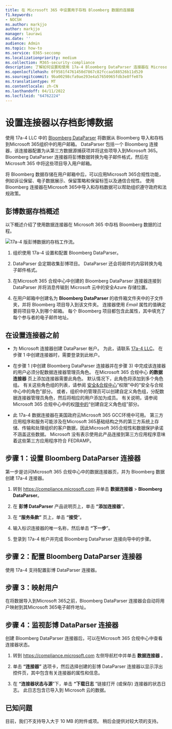 ```yaml
---
title: 在 Microsoft 365 中设置用于存档 Bloomberg 数据的连接器
f1.keywords:
- NOCSH
ms.author: markjjo
author: markjjo
manager: laurawi
ms.date: ''
audience: Admin
ms.topic: how-to
ms.service: O365-seccomp
ms.localizationpriority: medium
ms.collection: M365-security-compliance
description: 了解如何设置和使用 17a-4 Bloomberg DataParser 连接器在 Microsoft 365 中导入和存档 Bloomberg 数据。
ms.openlocfilehash: 0f9581f4761450d7867c82fccaa588526b11d520
ms.sourcegitcommit: 9ba00298cfa9ae293e4a57650965fdb3e8ffe07b
ms.translationtype: MT
ms.contentlocale: zh-CN
ms.lasthandoff: 04/11/2022
ms.locfileid: "64762224"
---
```

# <a name="set-up-a-connector-to-archive-bloomberg-data"></a>设置连接器以存档彭博数据

使用 17a-4 LLC 中的 [Bloomberg DataParser](https://www.17a-4.com/Bloomberg-dataparser/) 将数据从 Bloomberg 导入和存档到Microsoft 365组织中的用户邮箱。 DataParser 包括一个 Bloomberg 连接器，该连接器配置为从第三方数据源捕获项并将这些项导入到Microsoft 365。 Bloomberg DataParser 连接器将彭博数据转换为电子邮件格式，然后在 Microsoft 365 中将这些项目导入用户邮箱。

将 Bloomberg 数据存储在用户邮箱中后，可以应用Microsoft 365合规性功能，例如诉讼保留、电子数据展示、保留策略和保留标签以及通信合规性。 使用 Bloomberg 连接器在Microsoft 365中导入和存档数据可以帮助组织遵守政府和法规政策。

## <a name="overview-of-archiving-bloomberg-data"></a>彭博数据存档概述

以下概述介绍了使用数据连接器在 Microsoft 365 中存档 Bloomberg 数据的过程。

![17a-4 版彭博数据的存档工作流。](../media/BloombergDataParserConnectorWorkflow.png)

1. 组织使用 17a-4 设置和配置 Bloomberg DataParser。

2. DataParser 会定期收集彭博项目。 DataParser 还会将邮件的内容转换为电子邮件格式。

3. 在Microsoft 365 合规中心中创建的 Bloomberg DataParser 连接器连接到 DataParser 并将消息传输到 Microsoft 云中的安全Azure 存储位置。

4. 在用户邮箱中创建名为 **Bloomberg DataParser** 的收件箱文件夹中的子文件夹，并将 Bloomberg 项目导入到该文件夹。 连接器使用 *Email* 属性的值确定要将项目导入到哪个邮箱。 每个 Bloomberg 项目都包含此属性，其中填充了每个参与者的电子邮件地址。

## <a name="before-you-set-up-a-connector"></a>在设置连接器之前

- 为 Microsoft 连接器创建 DataParser 帐户。 为此，请联系 [17a-4 LLC](https://www.17a-4.com/contact/)。 在步骤 1 中创建连接器时，需要登录到此帐户。

- 在步骤 1 (中创建 Bloomberg DataParser 连接器并在步骤 3) 中完成该连接器的用户必须分配数据连接器管理员角色。 在Microsoft 365 合规中心 **的数据连接器** 页上添加连接器需要此角色。 默认情况下，此角色将添加到多个角色组。 有关这些角色组的列表，请参阅 [安全&合规中心](../security/office-365-security/permissions-in-the-security-and-compliance-center.md#roles-in-the-security--compliance-center)“权限”中的“安全与合规中心中的角色”部分。 或者，组织中的管理员可以创建自定义角色组，分配数据连接器管理员角色，然后将相应的用户添加为成员。 有关说明，请参阅Microsoft 365 合规中心中的权[限中的](microsoft-365-compliance-center-permissions.md#create-a-custom-role-group)“创建自定义角色组”部分。

- 此 17a-4 数据连接器在美国政府云Microsoft 365 GCC环境中可用。 第三方应用程序和服务可能涉及在Microsoft 365基础结构之外的第三方系统上存储、传输和处理组织的客户数据，因此Microsoft 365合规性和数据保护承诺不涵盖这些数据。 Microsoft 没有表示使用此产品连接到第三方应用程序意味着这些第三方应用程序符合 FEDRAMP。

## <a name="step-1-set-up-a-bloomberg-dataparser-connector"></a>步骤 1：设置 Bloomberg DataParser 连接器

第一步是访问Microsoft 365 合规中心中的数据连接器页，并为 Bloomberg 数据创建 17a-4 连接器。

1. 转到 <https://compliance.microsoft.com> 并单击 **数据连接器** > **Bloomberg DataParser**。

2. 在 **彭博 DataParser** 产品说明页上，单击 **“添加连接器**”。

3. 在 **“服务条款”** 页上，单击 **“接受**”。

4. 输入标识连接器的唯一名称，然后单击 **“下一步**”。

5. 登录到 17a-4 帐户并完成 Bloomberg DataParser 连接向导中的步骤。

## <a name="step-2-configure-the-bloomberg-dataparser-connector"></a>步骤 2：配置 Bloomberg DataParser 连接器

使用 17a-4 支持配置彭博 DataParser 连接器。

## <a name="step-3-map-users"></a>步骤 3：映射用户

在将数据导入到Microsoft 365之前，Bloomberg DataParser 连接器会自动将用户映射到其Microsoft 365电子邮件地址。

## <a name="step-4-monitor-the-bloomberg-dataparser-connector"></a>步骤 4：监视彭博 DataParser 连接器

创建 Bloomberg DataParser 连接器后，可以在Microsoft 365 合规中心中查看连接器状态。

1. 转到 <https://compliance.microsoft.com> 左侧导航栏中并单击 **数据连接器** 。

2. 单击 **“连接器”** 选项卡，然后选择创建的彭博 DataParser 连接器以显示浮出控件页，其中包含有关连接器的属性和信息。

3. 在 **“连接器状态与源**”下，单击 **“下载日志** ”链接打开 (或保存) 连接器的状态日志。 此日志包含已导入到 Microsoft 云的数据。

## <a name="known-issues"></a>已知问题

目前，我们不支持导入大于 10 MB 的附件或项。 稍后会提供对较大项的支持。
